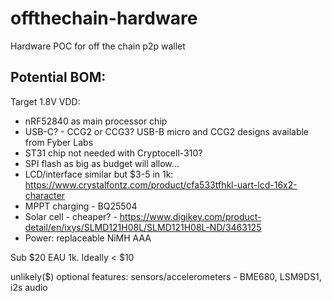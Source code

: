 # offthechain-hardware
Hardware POC for off the chain p2p wallet

Potential BOM:
-----------------------
Target 1.8V VDD:  
* nRF52840 as main processor chip
* USB-C? - CCG2 or CCG3?
  USB-B micro and CCG2 designs available from Fyber Labs
* ST31 chip not needed with Cryptocell-310?
* SPI flash as big as budget will allow...
* LCD/interface similar but $3-5 in 1k: https://www.crystalfontz.com/product/cfa533tfhkl-uart-lcd-16x2-character
* MPPT charging - BQ25504
* Solar cell - cheaper? - https://www.digikey.com/product-detail/en/ixys/SLMD121H08L/SLMD121H08L-ND/3463125
* Power: replaceable NiMH AAA  

Sub $20 EAU 1k.  Ideally < $10

unlikely($) optional features: sensors/accelerometers - BME680, LSM9DS1, i2s audio
